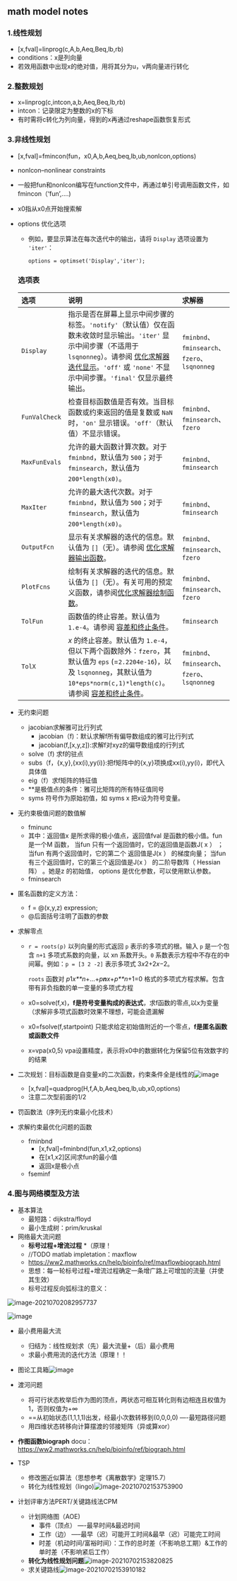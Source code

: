 ## math model notes

### 1.线性规划

- [x,fval]=linprog(c,A,b,Aeq,Beq,lb,rb)
- conditions：x是列向量
- 若效用函数中出现x的绝对值，用将其分为u，v两向量进行转化

### 2.整数规划

- x=linprog(c,intcon,a,b,Aeq,Beq,lb,rb)
- intcon：记录限定为整数的x的下标
- 有时需将c转化为列向量，得到的x再通过reshape函数恢复形式

### 3.非线性规划

- [x,fval]=fmincon(fun，x0,A,b,Aeq,beq,lb,ub,nonlcon,options)

- nonlcon–nonlinear constraints

- 一般把fun和nonlcon编写在function文件中，再通过单引号调用函数文件，如 fmincon（‘fun’,….)

- x0指从x0点开始搜索解

- options 优化选项

  - 例如，要显示算法在每次迭代中的输出，请将 `Display` 选项设置为 `'iter'`：

    ```
    options = optimset('Display','iter');
    ```

  ### 选项表

  | 选项          | 说明                                                         | 求解器                                        |
  | :------------ | :----------------------------------------------------------- | :-------------------------------------------- |
  | `Display`     | 指示是否在屏幕上显示中间步骤的标签。`'notify'`（默认值）仅在函数未收敛时显示输出。`'iter'` 显示中间步骤（不适用于 `lsqnonneg`）。请参阅 [优化求解器迭代显示](https://ww2.mathworks.cn/help/matlab/math/iterative-display.html)。`'off'` 或 `'none'` 不显示中间步骤。`'final'` 仅显示最终输出。 | `fminbnd`、`fminsearch`、`fzero`、`lsqnonneg` |
  | `FunValCheck` | 检查目标函数值是否有效。当目标函数或约束返回的值是复数或 `NaN` 时，`'on'` 显示错误。`'off'`（默认值）不显示错误。 | `fminbnd`、`fminsearch`、`fzero`              |
  | `MaxFunEvals` | 允许的最大函数计算次数。对于 `fminbnd`，默认值为 `500`；对于 `fminsearch`，默认值为 `200*length(x0)`。 | `fminbnd`、`fminsearch`                       |
  | `MaxIter`     | 允许的最大迭代次数。对于 `fminbnd`，默认值为 `500`；对于 `fminsearch`，默认值为 `200*length(x0)`。 | `fminbnd`、`fminsearch`                       |
  | `OutputFcn`   | 显示有关求解器的迭代的信息。默认值为 `[]`（无）。请参阅 [优化求解器输出函数](https://ww2.mathworks.cn/help/matlab/math/output-functions.html)。 | `fminbnd`、`fminsearch`、`fzero`              |
  | `PlotFcns`    | 绘制有关求解器的迭代的信息。默认值为 `[]`（无）。有关可用的预定义函数，请参阅[优化求解器绘制函数](https://ww2.mathworks.cn/help/matlab/math/plot-functions.html)。 | `fminbnd`、`fminsearch`、`fzero`              |
  | `TolFun`      | 函数值的终止容差。默认值为 `1.e-4`。请参阅 [容差和终止条件](https://ww2.mathworks.cn/help/matlab/math/setting-options.html#bt00l89-1)。 | `fminsearch`                                  |
  | `TolX`        | *x* 的终止容差。默认值为 `1.e-4`，但以下两个函数除外：`fzero`，其默认值为 `eps` (=`2.2204e-16`)，以及 `lsqnonneg`，其默认值为 `10*eps*norm(c,1)*length(c)`。请参阅 [容差和终止条件](https://ww2.mathworks.cn/help/matlab/math/setting-options.html#bt00l89-1)。 | `fminbnd`、`fminsearch`、`fzero`、`lsqnonneg` |

- 无约束问题

  - jacobian求解雅可比行列式
    - jacobian（f)：默认求解f所有偏导数组成的雅可比行列式
    - jacobian(f,[x,y,z]):求解f对xyz的偏导数组成的行列式
  - solve（f) 求f的驻点
  - subs（f，{x,y},{xx(i),yy(i)}:把f矩阵中的{x,y}项换成xx(i),yy(i)，即代入具体值
  - eig（f）求f矩阵的特征值
  - **是极值点的条件：雅可比矩阵的所有特征值同号
  - syms 符号作为原始初值，如 syms x 把x设为符号变量。

- 无约束极值问题的数值解

  - fminunc
  - 其中：返回值x 是所求得的极小值点，返回值fval 是函数的极小值。fun 是一个M 函数，
    当fun 只有一个返回值时，它的返回值是函数J( x ） ；当fun 有两个返回值时，它的第二个
    返回值是J(x ） 的梯度向量； 当fun 有三个返回值时，它的第三个返回值是J(x ） 的二阶导数阵（ Hessian 阵） 。她是z 的初始值， options 是优化参数，可以使用默认参数。
  - fminsearch

- 匿名函数的定义方法：

  - f = @(x,y,z) expression;
  - @后面括号注明了函数的参数

- 求解零点

  - `r = roots(p)` 以列向量的形式返回 `p` 表示的多项式的根。输入 `p` 是一个包含 `n+1` 多项式系数的向量，以 xn 系数开头。`0` 系数表示方程中不存在的中间幂。例如：`p = [3 2 -2]` 表示多项式 3*x*2+2*x*−2。

    `roots` 函数对 *p*1*x**n*+...+*p**n**x*+*p**n*+1=0 格式的多项式方程求解。包含带有非负指数的单一变量的多项式方程

  - x0=solve(f,x)，**f是符号变量构成的表达式**，求f函数的零点,以x为变量（求解非多项式函数时效果不理想，可能会遗漏解
  - x0=fsolve(f,startpoint) 只能求给定初始值附近的一个零点，**f是匿名函数或函数文件**
  - x=vpa(x0,5) vpa设置精度，表示将x0中的数据转化为保留5位有效数字的的结果

- 二次规划：目标函数是自变量x的二次函数，约束条件全是线性的![image](https://raw.githubusercontent.com/Mimasss2/Mathematical_Model_Rep/main/images/image1.png)

  - [x,fval]=quadprog(H,f,A,b,Aeq,beq,lb,ub,x0,options)
  - 注意二次型前面的1/2

- 罚函数法（序列无约束最小化技术）

- 求解约束最优化问题的函数

  - fminbnd
    - [x,fval]=fminbnd(fun,x1,x2,options)
    - 在[x1,x2]区间求fun的最小值
    - 返回x是极小点
  - fseminf

### 4.图与网络模型及方法

- 基本算法
  - 最短路：dijkstra/floyd
  - 最小生成树：prim/kruskal
- 网络最大流问题
  - **标号过程+增流过程** *（原理！
  - //TODO matlab impletation：maxflow
  -  https://ww2.mathworks.cn/help/bioinfo/ref/maxflowbiograph.html
  - 思想：每一轮标号过程+增流过程确定一条增广路上可增加的流量（并使其生效）
  - 标号过程反向弧标注的意义：

![image-20210702082957737](https://raw.githubusercontent.com/Mimasss2/Mathematical_Model_Rep/main/images/c4/image%20(1).png)

![image](https://raw.githubusercontent.com/Mimasss2/Mathematical_Model_Rep/main/images/c4/image%20(2).png)

- 最小费用最大流
  - 归结为：线性规划求（先）最大流量+（后）最小费用
  - 求最小费用流的迭代方法（原理！！
- 图论工具箱![image](https://raw.githubusercontent.com/Mimasss2/Mathematical_Model_Rep/main/images/c4/image%20(3).png)

- 渡河问题
  - 将可行状态枚举后作为图的顶点，两状态可相互转化则有边相连且权值为1，否则权值为$+\infty$ 
  - ==从初始状态(1,1,1,1)出发，经最小次数转移到(0,0,0,0)   —-最短路径问题
  - 用四维状态转移向计算摆渡的邻接矩阵（异或算xor）

- **作图函数biograph** docu：https://ww2.mathworks.cn/help/bioinfo/ref/biograph.html
- TSP 
  - 修改圈近似算法（思想参考《离散数学》定理15.7）
  - 转化为线性规划（lingo)![image-20210702153753900](https://raw.githubusercontent.com/Mimasss2/Mathematical_Model_Rep/main/images/c4/image%20(4).png)
- 计划评审方法PERT/关键路线法CPM
  - 计划网络图（AOE) 
    - 事件（顶点） —-最早时间&最迟时间
    - 工作（边） —–最早（迟）可能开工时间&最早（迟）可能完工时间
    - 时差（机动时间/富裕时间）：工作的总时差（不影响总工期）&工作的单时差（不影响紧后工作）
  - **转化为线性规划问题**![image-20210702153820825](https://raw.githubusercontent.com/Mimasss2/Mathematical_Model_Rep/main/images/c4/image%20(5).png)
  - 求关键路线![image-20210702153910182](https://raw.githubusercontent.com/Mimasss2/Mathematical_Model_Rep/main/images/c4/image%20(6).png)

